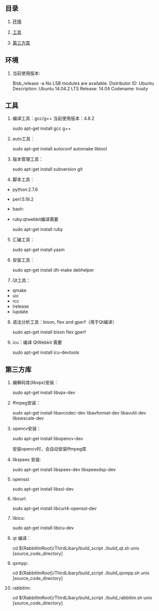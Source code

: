## 目录
1. [环境](#user-content-环境)

2. [工具](#user-content-工具)

3. [第三方库](#user-content-第三方库)

## 环境

1. 当前使用版本:

    $lsb_release -a
    No LSB modules are available.
    Distributor ID: Ubuntu
    Description:    Ubuntu 14.04.2 LTS
    Release:    14.04
    Codename:   trusty

## 工具

1. 编译工具：gcc/g++ 当前使用版本：4.8.2 

    sudo apt-get install gcc g++

2. auto工具：

    sudo apt-get install autoconf automake libtool

3. 版本管理工具：

    sudo apt-get install subversion git

4. 脚本工具：
* python:2.7.6
* perl:5.18.2
* bash:
* ruby:qtwebkit编译需要

    sudo apt-get install ruby 

5. 汇编工具：

    sudo apt-get install yasm

6. 安装工具：

    sudo apt-get install dh-make debhelper
    
7. Qt工具：

* qmake
* uic
* rcc
* lrelease
* lupdate

8. 语法分析工具：bison, flex and gperf（用于Qt编译）

    sudo apt-get install bison flex gperf

9. icu：编译 QtWebkit 需要

    sudo apt-get install icu-devtools

## 第三方库

1. 编解码库(libvpx)安装：

    sudo apt-get install libvpx-dev

2. ffmpeg安装：

    sudo apt-get install libavcodec-dev libavformat-dev libavutil-dev libswscale-dev

3. opencv安装：

    sudo apt-get install libopencv-dev

    安装opencv时，会自动安装ffmpeg库
    
4. libspeex 安装:

    sudo apt-get install libspeex-dev libspeexdsp-dev 

5. openssl:

    sudo apt-get install libssl-dev 

6. libcurl:

    sudo apt-get install libcurl4-openssl-dev

7. libicu:

    sudo apt-get install libicu-dev

8. qt 编译：

    cd ${RabbitImRoot}/ThirdLibary/build_script
    ./build_qt.sh unix [source_code_directory]

9. qxmpp:

    cd ${RabbitImRoot}/ThirdLibary/build_script
    ./build_qxmpp.sh unix [source_code_directory]
    
10. rabbitim:

    cd ${RabbitImRoot}/ThirdLibary/build_script
    ./build_rabbitim.sh unix [source_code_directory]

